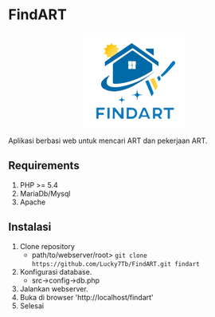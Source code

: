 # FindART

<div style="text-align: center">
	<img src="./src/assets/img/findart_logo.png">
</div>

Aplikasi berbasi web untuk mencari ART dan pekerjaan ART. 

## Requirements
1. PHP >= 5.4
2. MariaDb/Mysql
3. Apache

## Instalasi

1. Clone repository
	- path/to/webserver/root> `git clone https://github.com/Lucky7Tb/FindART.git findart`
2. Konfigurasi database. 
   - src->config->db.php
3. Jalankan webserver.
4. Buka di browser 'http://localhost/findart'
5. Selesai
